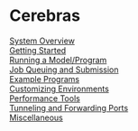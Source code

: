# Cerebras
[System Overview](ai-testbed/cerebras/system-overview.md)<br>
[Getting Started](ai-testbed/cerebras/getting-started.md)<br>
[Running a Model/Program](ai-testbed/cerebras/running-a-model-or-program.md)<br>
[Job Queuing and Submission](ai-testbed/cerebras/job-queuing-and-submission.md)<br>
[Example Programs](ai-testbed/cerebras/example-programs.md)<br>
[Customizing Environments](ai-testbed/cerebras/customizing-environment.md)<br>
[Performance Tools](ai-testbed/cerebras/performance-tools.md)<br>
[Tunneling and Forwarding Ports](ai-testbed/cerebras/tunneling-and-forwarding-ports.md)<br>
[Miscellaneous](ai-testbed/cerebras/miscellaneous.md)<br>

